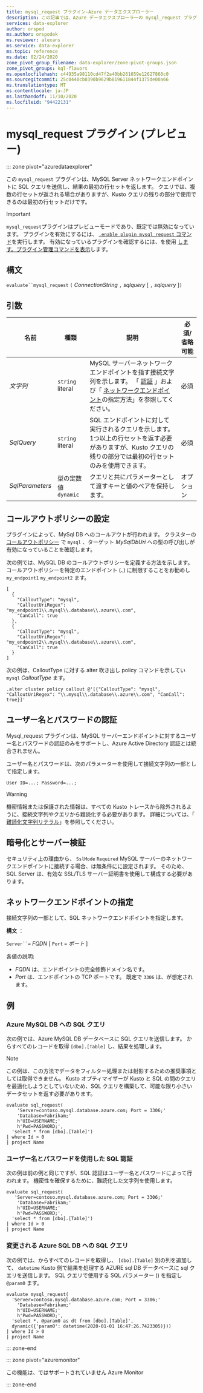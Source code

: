 ```yaml
---
title: mysql_request プラグイン-Azure データエクスプローラー
description: この記事では、Azure データエクスプローラーの mysql_request プラグインについて説明します。
services: data-explorer
author: orspod
ms.author: orspodek
ms.reviewer: alexans
ms.service: data-explorer
ms.topic: reference
ms.date: 02/24/2020
zone_pivot_group_filename: data-explorer/zone-pivot-groups.json
zone_pivot_groups: kql-flavors
ms.openlocfilehash: c44935a98110cd47f2a40bb261659e12627860c0
ms.sourcegitcommit: 25c0440cb0390b9629b819611844f1375de00a66
ms.translationtype: MT
ms.contentlocale: ja-JP
ms.lasthandoff: 11/10/2020
ms.locfileid: "94422131"
---
```

# <a name="mysql_request-plugin-preview"></a>mysql_request プラグイン (プレビュー)

::: zone pivot="azuredataexplorer"

この `mysql_request` プラグインは、MySQL Server ネットワークエンドポイントに SQL クエリを送信し、結果の最初の行セットを返します。 クエリでは、複数の行セットが返される場合がありますが、Kusto クエリの残りの部分で使用できるのは最初の行セットだけです。

> [!IMPORTANT]
> `mysql_request`プラグインはプレビューモードであり、既定では無効になっています。
> プラグインを有効にするには、 [ `.enable plugin mysql_request` コマンド](../management/enable-plugin.md)を実行します。 有効になっているプラグインを確認するには、を使用 [します。プラグイン管理コマンドを表示](../management/show-plugins.md)します。

## <a name="syntax"></a>構文

`evaluate``mysql_request` `(` *ConnectionString* `,` *sqlquery* [ `,` *sqlquery* ]`)`

## <a name="arguments"></a>引数

名前 | 種類 | 説明 | 必須/省略可能 |
---|---|---|---
| *文字列* | `string` literal | MySQL サーバーネットワークエンドポイントを指す接続文字列を示します。 「 [認証](#username-and-password-authentication) 」および「 [ネットワークエンドポイント](#specify-the-network-endpoint)の指定方法」を参照してください。 | 必須 |
| *SqlQuery* | `string` literal | SQL エンドポイントに対して実行されるクエリを示します。 1つ以上の行セットを返す必要がありますが、Kusto クエリの残りの部分では最初の行セットのみを使用できます。 | 必須|
| *SqlParameters* | 型の定数値 `dynamic` | クエリと共にパラメーターとして渡すキーと値のペアを保持します。 | オプション |

## <a name="set-callout-policy"></a>コールアウトポリシーの設定

プラグインによって、MySql DB へのコールアウトが行われます。 クラスターの [コールアウトポリシー](../management/calloutpolicy.md) で `mysql` 、ターゲット *MySqlDbUri* への型の呼び出しが有効になっていることを確認します。

次の例では、MySQL DB のコールアウトポリシーを定義する方法を示します。 コールアウトポリシーを特定のエンドポイント (、) に制限することをお勧めし `my_endpoint1` `my_endpoint2` ます。

```kusto
[
  {
    "CalloutType": "mysql",
    "CalloutUriRegex": "my_endpoint1\\.mysql\\.database\\.azure\\.com",
    "CanCall": true
  },
  {
    "CalloutType": "mysql",
    "CalloutUriRegex": "my_endpoint2\\.mysql\\.database\\.azure\\.com",
    "CanCall": true
  }
]
```

次の例は、CalloutType に対する alter 吹き出し policy コマンドを示してい `mysql` *CalloutType* ます。

```kusto
.alter cluster policy callout @'[{"CalloutType": "mysql", "CalloutUriRegex": "\\.mysql\\.database\\.azure\\.com", "CanCall": true}]'
```

## <a name="username-and-password-authentication"></a>ユーザー名とパスワードの認証

Mysql_request プラグインは、MySQL サーバーエンドポイントに対するユーザー名とパスワードの認証のみをサポートし、Azure Active Directory 認証とは統合されません。 

ユーザー名とパスワードは、次のパラメーターを使用して接続文字列の一部として指定します。

`User ID=...; Password=...;`
    
> [!WARNING]
> 機密情報または保護された情報は、すべての Kusto トレースから除外されるように、接続文字列やクエリから難読化する必要があります。 詳細については、「 [難読化文字列リテラル](scalar-data-types/string.md#obfuscated-string-literals)」を参照してください。

## <a name="encryption-and-server-validation"></a>暗号化とサーバー検証

セキュリティ上の理由から、 `SslMode` `Required` MySQL サーバーのネットワークエンドポイントに接続する場合、は無条件にに設定されます。 そのため、SQL Server は、有効な SSL/TLS サーバー証明書を使用して構成する必要があります。

## <a name="specify-the-network-endpoint"></a>ネットワークエンドポイントの指定

接続文字列の一部として、SQL ネットワークエンドポイントを指定します。

**構文** ：

`Server``=` *FQDN* [ `Port` `=` *ポート* ]

各値の説明:

* *FQDN* は、エンドポイントの完全修飾ドメイン名です。
* *Port* は、エンドポイントの TCP ポートです。 既定で `3306` は、が想定されます。

## <a name="examples"></a>例


### <a name="sql-query-to-azure-mysql-db"></a>Azure MySQL DB への SQL クエリ

次の例では、Azure MySQL DB データベースに SQL クエリを送信します。 からすべてのレコードを取得 `[dbo].[Table]` し、結果を処理します。

> [!NOTE]
> この例は、この方法でデータをフィルター処理または射影するための推奨事項としては取得できません。 Kusto オプティマイザーが Kusto と SQL の間のクエリを最適化しようとしていないため、SQL クエリを構築して、可能な限り小さいデータセットを返す必要があります。

```kusto
evaluate sql_request(
    'Server=contoso.mysql.database.azure.com; Port = 3306;'
    'Database=Fabrikam;'
    h'UID=USERNAME;'
    h'Pwd=PASSWORD;', 
  'select * from [dbo].[Table]')
| where Id > 0
| project Name
```

### <a name="sql-authentication-with-username-and-password"></a>ユーザー名とパスワードを使用した SQL 認証

次の例は前の例と同じですが、SQL 認証はユーザー名とパスワードによって行われます。 機密性を確保するために、難読化した文字列を使用します。

```kusto
evaluate sql_request(
   'Server=contoso.mysql.database.azure.com; Port = 3306;'
    'Database=Fabrikam;'
    h'UID=USERNAME;'
    h'Pwd=PASSWORD;', 
  'select * from [dbo].[Table]')
| where Id > 0
| project Name
```

### <a name="sql-query-to-azure-sql-db-with-modifications"></a>変更される Azure SQL DB への SQL クエリ

次の例では、からすべてのレコードを取得し、 `[dbo].[Table]` 別の列を追加して、 `datetime` Kusto 側で結果を処理する AZURE sql DB データベースに sql クエリを送信します。
SQL クエリで使用する SQL パラメーター () を指定し `@param0` ます。

```kusto
evaluate mysql_request(
  'Server=contoso.mysql.database.azure.com; Port = 3306;'
    'Database=Fabrikam;'
    h'UID=USERNAME;'
    h'Pwd=PASSWORD;', 
  'select *, @param0 as dt from [dbo].[Table]',
  dynamic({'param0': datetime(2020-01-01 16:47:26.7423305)}))
| where Id > 0
| project Name
```

::: zone-end

::: zone pivot="azuremonitor"

この機能は、ではサポートされていません Azure Monitor

::: zone-end
